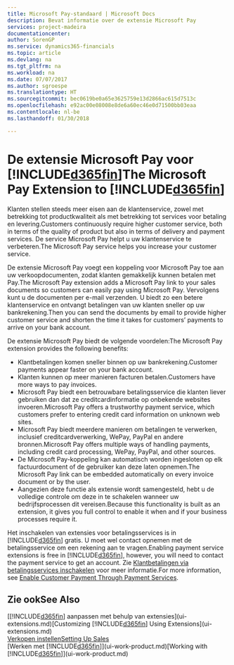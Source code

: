 ```yaml
---
title: Microsoft Pay-standaard | Microsoft Docs
description: Bevat informatie over de extensie Microsoft Pay
services: project-madeira
documentationcenter: 
author: SorenGP
ms.service: dynamics365-financials
ms.topic: article
ms.devlang: na
ms.tgt_pltfrm: na
ms.workload: na
ms.date: 07/07/2017
ms.author: sgroespe
ms.translationtype: HT
ms.sourcegitcommit: bec0619be0a65e3625759e13d2866ac615d7513c
ms.openlocfilehash: e92ac00e08008e8de6a60ec46e0d71500bb03eaa
ms.contentlocale: nl-be
ms.lasthandoff: 01/30/2018

---
```

# <a name="the-microsoft-pay-extension-to-included365finincludesd365finlongmdmd"></a><span data-ttu-id="3701b-103">De extensie Microsoft Pay voor [!INCLUDE[d365fin](includes/d365fin_long_md.md)]</span><span class="sxs-lookup"><span data-stu-id="3701b-103">The Microsoft Pay Extension to [!INCLUDE[d365fin](includes/d365fin_long_md.md)]</span></span>
<span data-ttu-id="3701b-104">Klanten stellen steeds meer eisen aan de klantenservice, zowel met betrekking tot productkwaliteit als met betrekking tot services voor betaling en levering.</span><span class="sxs-lookup"><span data-stu-id="3701b-104">Customers continuously require higher customer service, both in terms of the quality of product but also in terms of delivery and payment services.</span></span> <span data-ttu-id="3701b-105">De service Microsoft Pay helpt u uw klantenservice te verbeteren.</span><span class="sxs-lookup"><span data-stu-id="3701b-105">The Microsoft Pay service helps you increase your customer service.</span></span>

<span data-ttu-id="3701b-106">De extensie Microsoft Pay voegt een koppeling voor Microsoft Pay toe aan uw verkoopdocumenten, zodat klanten gemakkelijk kunnen betalen met Pay.</span><span class="sxs-lookup"><span data-stu-id="3701b-106">The Microsoft Pay extension adds a Microsoft Pay link to your sales documents so customers can easily pay using Microsoft Pay.</span></span> <span data-ttu-id="3701b-107">Vervolgens kunt u de documenten per e-mail verzenden. U biedt zo een betere klantenservice en ontvangt betalingen van uw klanten sneller op uw bankrekening.</span><span class="sxs-lookup"><span data-stu-id="3701b-107">Then you can send the documents by email to provide higher customer service and shorten the time it takes for customers’ payments to arrive on your bank account.</span></span>

<span data-ttu-id="3701b-108">De extensie Microsoft Pay biedt de volgende voordelen:</span><span class="sxs-lookup"><span data-stu-id="3701b-108">The Microsoft Pay extension provides the following benefits:</span></span>
- <span data-ttu-id="3701b-109">Klantbetalingen komen sneller binnen op uw bankrekening.</span><span class="sxs-lookup"><span data-stu-id="3701b-109">Customer payments appear faster on your bank account.</span></span>
- <span data-ttu-id="3701b-110">Klanten kunnen op meer manieren facturen betalen.</span><span class="sxs-lookup"><span data-stu-id="3701b-110">Customers have more ways to pay invoices.</span></span>
- <span data-ttu-id="3701b-111">Microsoft Pay biedt een betrouwbare betalingsservice die klanten liever gebruiken dan dat ze creditcardinformatie op onbekende websites invoeren.</span><span class="sxs-lookup"><span data-stu-id="3701b-111">Microsoft Pay offers a trustworthy payment service, which customers prefer to entering credit card information on unknown web sites.</span></span>
- <span data-ttu-id="3701b-112">Microsoft Pay biedt meerdere manieren om betalingen te verwerken, inclusief creditcardverwerking, WePay, PayPal en andere bronnen.</span><span class="sxs-lookup"><span data-stu-id="3701b-112">Microsoft Pay offers multiple ways of handling payments, including credit card processing, WePay, PayPal, and other sources.</span></span>
- <span data-ttu-id="3701b-113">De Microsoft Pay-koppeling kan automatisch worden ingesloten op elk factuurdocument of de gebruiker kan deze laten opnemen.</span><span class="sxs-lookup"><span data-stu-id="3701b-113">The Microsoft Pay link can be embedded automatically on every invoice document or by the user.</span></span>
- <span data-ttu-id="3701b-114">Aangezien deze functie als extensie wordt samengesteld, hebt u de volledige controle om deze in te schakelen wanneer uw bedrijfsprocessen dit vereisen.</span><span class="sxs-lookup"><span data-stu-id="3701b-114">Because this functionality is built as an extension, it gives you full control to enable it when and if your business processes require it.</span></span>

<span data-ttu-id="3701b-115">Het inschakelen van extensies voor betalingsservices is in [!INCLUDE[d365fin](includes/d365fin_md.md)] gratis. U moet wel contact opnemen met de betalingsservice om een rekening aan te vragen.</span><span class="sxs-lookup"><span data-stu-id="3701b-115">Enabling payment service extensions is free in [!INCLUDE[d365fin](includes/d365fin_md.md)], however, you will need to contact the payment service to get an account.</span></span> <span data-ttu-id="3701b-116">Zie [Klantbetalingen via betalingsservices inschakelen](sales-how-enable-payment-service-extensions.md) voor meer informatie.</span><span class="sxs-lookup"><span data-stu-id="3701b-116">For more information, see [Enable Customer Payment Through Payment Services](sales-how-enable-payment-service-extensions.md).</span></span>

## <a name="see-also"></a><span data-ttu-id="3701b-117">Zie ook</span><span class="sxs-lookup"><span data-stu-id="3701b-117">See Also</span></span>
<span data-ttu-id="3701b-118">[[!INCLUDE[d365fin](includes/d365fin_md.md)] aanpassen met behulp van extensies](ui-extensions.md)</span><span class="sxs-lookup"><span data-stu-id="3701b-118">[Customizing [!INCLUDE[d365fin](includes/d365fin_md.md)] Using Extensions](ui-extensions.md)</span></span>  
[<span data-ttu-id="3701b-119">Verkopen instellen</span><span class="sxs-lookup"><span data-stu-id="3701b-119">Setting Up Sales</span></span>](sales-setup-sales.md)  
<span data-ttu-id="3701b-120">[Werken met [!INCLUDE[d365fin](includes/d365fin_md.md)]](ui-work-product.md)</span><span class="sxs-lookup"><span data-stu-id="3701b-120">[Working with [!INCLUDE[d365fin](includes/d365fin_md.md)]](ui-work-product.md)</span></span>

